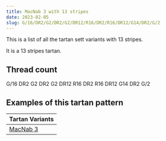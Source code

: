 ```yaml
---
title: MacNab 3 with 13 stripes
date: 2023-02-05
slug: G/16/DR2/G2/DR2/G2/DR12/R16/DR2/R16/DR12/G14/DR2/G/2
---
```

This is a list of all the tartan sett variants with 13 stripes.

It is a 13 stripes tartan.


## Thread count
G/16 DR2 G2 DR2 G2 DR12 R16 DR2 R16 DR12 G14 DR2 G/2

## Examples of this tartan pattern

| Tartan Variants |
|---------------|
| [MacNab 3](/variants/g/16/dr2/g2/dr2/g2/dr12/r16/dr2/r16/dr12/g14/dr2/g/2-dr900030-g008000-rc00000)||
